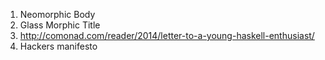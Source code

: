 1. Neomorphic Body
2. Glass Morphic Title
3. http://comonad.com/reader/2014/letter-to-a-young-haskell-enthusiast/
4. Hackers manifesto
